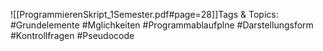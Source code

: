 
![[ProgrammierenSkript_1Semester.pdf#page=28]]Tags & Topics:
   #Grundelemente
   #Mglichkeiten
   #Programmablaufplne
   #Darstellungsform
   #Kontrollfragen
   #Pseudocode